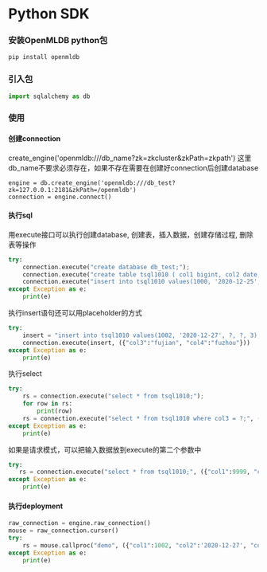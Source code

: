 # Python SDK

### 安装OpenMLDB python包
```bash
pip install openmldb
```

### 引入包
```python
import sqlalchemy as db
```

### 使用

#### 创建connection
create_engine('openmldb:///db_name?zk=zkcluster&zkPath=zkpath')
这里db_name不要求必须存在，如果不存在需要在创建好connection后创建database
```
engine = db.create_engine('openmldb:///db_test?zk=127.0.0.1:2181&zkPath=/openmldb')
connection = engine.connect()
```

#### 执行sql
用execute接口可以执行创建database, 创建表，插入数据，创建存储过程, 删除表等操作
```python
try:
    connection.execute("create database db_test;");
    connection.execute("create table tsql1010 ( col1 bigint, col2 date, col3 string, col4 string, col5 int, index(key=col3, ts=col1));")
    connection.execute("insert into tsql1010 values(1000, '2020-12-25', 'guangdon', '广州', 1);")
except Exception as e:
    print(e)
```
执行insert语句还可以用placeholder的方式
```python
try:
    insert = "insert into tsql1010 values(1002, '2020-12-27', ?, ?, 3);"
    connection.execute(insert, ({"col3":"fujian", "col4":"fuzhou"}))
except Exception as e:
    print(e)
```
执行select
```python
try:
    rs = connection.execute("select * from tsql1010;");
    for row in rs:
        print(row)
    rs = connection.execute("select * from tsql1010 where col3 = ?;", ('hefei'))
except Exception as e:
    print(e)
```
如果是请求模式，可以把输入数据放到execute的第二个参数中
```python
try:
   rs = connection.execute("select * from tsql1010;", ({"col1":9999, "col2":'2020-12-27', "col3":'zhejiang', "col4":'hangzhou', "col5":100}));
except Exception as e:
    print(e)
```
#### 执行deployment
```python
raw_connection = engine.raw_connection()
mouse = raw_connection.cursor()
try:
    rs = mouse.callproc("demo", ({"col1":1002, "col2":'2020-12-27', "col3":'fujian', "col4":'fuzhou', "col5":3}))
except Exception as e:
    print(e)
```
